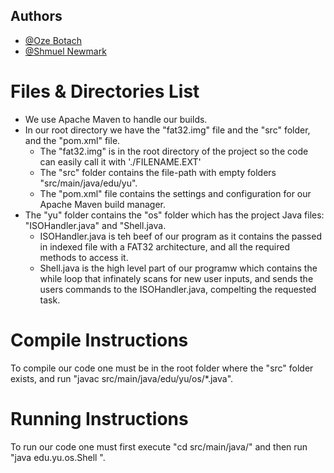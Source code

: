 
## Authors

- [@Oze Botach](https://github.com/ozeitis/)
- [@Shmuel Newmark](https://github.com/synewmark)

#  Files & Directories List 
- We use Apache Maven to handle our builds. 
- In our root directory we have the "fat32.img" file and the "src" folder, and the "pom.xml" file.
    - The "fat32.img" is in the root directory of the project so the code can easily call it with './FILENAME.EXT'
    - The "src" folder contains the file-path with empty folders "src/main/java/edu/yu".
    - The "pom.xml" file contains the settings and configuration for our Apache Maven build manager.
- The "yu" folder contains the "os" folder which has the project Java files: "ISOHandler.java" and "Shell.java.
    - ISOHandler.java is teh beef of our program as it contains the passed in indexed file with a FAT32 architecture, and all the required methods to access it.
    - Shell.java is the high level part of our programw which contains the while loop that infinately scans for new user inputs, and sends the users commands to the ISOHandler.java, compelting the requested task.

# Compile Instructions
To compile our code one must be in the root folder where the "src" folder exists, and run "javac src/main/java/edu/yu/os/*.java".

# Running Instructions
To run our code one must first execute "cd src/main/java/" and then run "java edu.yu.os.Shell <FAT32 FILE_PATH>".
